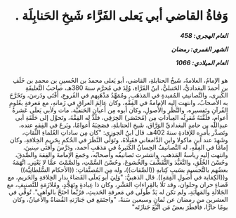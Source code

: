 <h1 dir="rtl">وَفاةُ القاضي أبي يَعلى الفَرَّاء شَيخِ الحَنابِلَة .</h1>

<h5 dir="rtl">العام الهجري:  458

الشهر القمري: رمضان

العام الميلادي: 1066</h5>

<p dir="rtl">هو الإمامُ، العلامةُ، شَيخُ الحنابلةِ، القاضي، أبو يَعلى محمدُ بن الحُسينِ بن محمدِ بن خَلَفِ بن أحمدَ البغداديُّ، الحَنبليُّ، ابنُ الفَرَّاءِ، وُلِدَ في مُحرَّم سنةَ 380هـ، صاحبُ التَّعليقَةِ الكُبرى، والتَّصانيفِ المُفيدةِ في المَذهَبِ, ومُمَهِّدُ مَذْهَبِهم في الفُروعِ، أَفْتَى ودَرسَ، وتَخَرَّجَ به الأصحابُ، وانتهت إليه الإمامةُ في الفِقْهِ، وكان عالِمَ العراقِ في زَمانهِ، مع مَعرفةٍ بعُلومِ القُرآنِ وتَفسيرِه، والنَّظَرِ والأُصولِ، وكان أبوه مِن أَعيانِ الحَنفيَّة، مات ولأبي يَعلَى عَشرةُ أَعوامٍ، فلَقَّنَهُ مُقرِئُه العِباداتِ مِن (مُختَصَر) الخِرَقِي، فلَذَّ له الفِقْهُ، وتَحوَّل إلى حَلَقَةِ أبي عبدِالله بن حامدٍ البغداديِّ الوَرَّاق، شَيخِ الحنابلةِ، فصَحِبَهُ أَعوامًا، وبَرعَ في الفِقهِ عنده، وتَصدَّر بأَمرِه للإفادةِ سنةَ 402هـ، قال ابنُ الجوزي: "كان مِن ساداتِ العُلماءِ الثِّقاتِ، وشَهِدَ عند ابنِ ماكولا وابنِ الدَّامغاني فقَبِلَاهُ، وتَوَلَّى النَّظَرَ في الحُكمِ بِحَريمِ الخِلافةِ، وكان إمامًا في الفِقْهِ، له التَّصانيفُ الحِسانُ الكَثيرةُ في مَذهَبِ أحمد، ودَرَّسَ وأَفتَى سِنينَ، وانتهت إليه رِياسةُ المَذهبِ، وانتشرت تَصانيفُه وأَصحابُه، وجَمعَ الإمامةَ والفِقهَ والصِّدقَ، وحُسْنَ الخُلُقِ، والتَّعَبُّدَ والتَّقَشُّفَ والخُشوعَ، وحُسْنَ السَّمْتِ، والصَّمْتَ عمَّا لا يَعْنِي. اتَّهَمَهُ بعضُهم بالتَّجسيمِ بسَببِ كِتابهِ ((الصِّفات))، وله مِن المُصنَّفاتِ: ((الأحكام السُّلطانِيَّة)) و((الكِفاية في أُصولِ الفِقهِ)). قال الذهبيُّ: "وَلِيَ أبو يَعلَى القَضاءَ بدارِ الخِلافةِ والحَريمِ، مع قَضاءِ حران وحلوان، وقد تَلَا بالقِراءاتِ العَشْرِ، وكان ذا عِبادةٍ وتَهَجُّدٍ، ومُلازَمَةٍ للتَّصنيفِ، مع الجَلالَةِ والمَهابَةِ، ولم تكن له يَدٌ طُولَى في مَعرفةِ الحَديثِ، فرُبَّما احتَجَّ بالواهي". تُوفِّي في العشرين من رمضان عن ثَمانٍ وسبعين سَنةً، "واجتَمَع في جَنازَتهِ القُضاةُ والأَعيانُ، وكان يومًا حارًّا، فأَفطَرَ بعضُ مَن اتَّبَعَ جَنازَتَه"</p></br>
